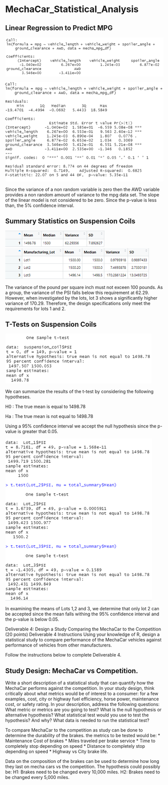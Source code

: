 # MechaCar_Statistical_Analysis

## Linear Regression to Predict MPG
![linear_regression](Resources/linear_regression.png)

![summary_linear_regression](Resources/summary_linear_regression.png)

Since the variance of a non random variable is zero then the AWD variable provides a non random amount of variance to the mpg data set.
The slope of the linear model is not considered to be zero. Since the p-value is less than, the 5% confidence interval.


## Summary Statistics on Suspension Coils
![total_summary](Resources/total_summary.png)
![lot_summary](Resources/lot_summary.png)

The variance of the pound per square inch must not exceen 100 pounds. As a group, the variance of the PSI falls below this requirement at 62.29. However, when investigated by the lots, lot 3 shows a significantly higher variance of 170.29. Therefore, the design specifications only meet the requirements for lots 1 and 2. 

## T-Tests on Suspension Coils
![suspension_coil_ttest](Resources/suspension_coil_ttest.png)

We can summarize the results of the t-test by considering the following hypotheses.

H0 : The true mean is equal to 1498.78

Ha : The true mean is not equal to 1498.78

Using a 95% confidence interval we accept the null hypothesis since the p-value is greater that 0.05.

![lot123_ttest](Resources/lot123_ttest.png)

In examining the means of Lots 1,2 and 3, we determine that only lot 2 can be accepted since the mean falls withing the 95% confidence interval and the p-value is below 0.05. 

Deliverable 4: Design a Study Comparing the MechaCar to the Competition (20 points)
Deliverable 4 Instructions
Using your knowledge of R, design a statistical study to compare performance of the MechaCar vehicles against performance of vehicles from other manufacturers.

Follow the instructions below to complete Deliverable 4.

## Study Design: MechaCar vs Competition.
Write a short description of a statistical study that can quantify how the MechaCar performs against the competition. In your study design, think critically about what metrics would be of interest to a consumer: for a few examples, cost, city or highway fuel efficiency, horse power, maintenance cost, or safety rating.
In your description, address the following questions:
What metric or metrics are you going to test?
What is the null hypothesis or alternative hypothesis?
What statistical test would you use to test the hypothesis? And why?
What data is needed to run the statistical test?

To compare MechaCar to the competition as study can be done to determine the durability of the brakes. the metrics to be tested would be:
    * Maintenance Cost of brakes
    * Miles traveled per brake service
    * Time to completely stop depending on speed
    * Distance to completely stop depending on speed
    * Highway vs City brake life.

Data on the composition of the brakes can be used to determine how long they last on mecha cars vs the competition. The hypothesis could possibly be:
    H1: Brakes need to be changed every 10,000 miles.
    H2: Brakes need to be changed every 5,000 miles.